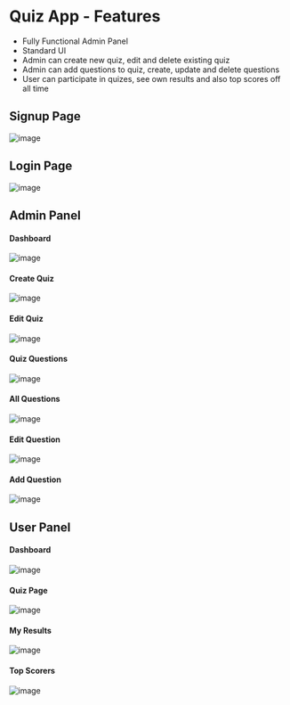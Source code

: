 # Quiz App - Features
- Fully Functional Admin Panel
- Standard UI
- Admin can create new quiz, edit and delete existing quiz
- Admin can add questions to quiz, create, update and delete questions
- User can participate in quizes, see own results and also top scores off all time
## Signup Page
![image](https://github.com/Ahnaf-41M/Quiz-App/assets/57319611/8f86a4df-8524-4a0b-958e-327d05d098c5)

## Login Page
![image](https://github.com/Ahnaf-41M/Quiz-App/assets/57319611/ebee4039-6c49-433a-ab54-ef655bedb12a)

## Admin Panel
#### Dashboard
![image](https://github.com/Ahnaf-41M/Quiz-App/assets/57319611/77bbd7b3-384e-4252-a3f9-88fc91bf4cae)

#### Create Quiz
![image](https://github.com/Ahnaf-41M/Quiz-App/assets/57319611/b2fdd506-d573-456b-83bb-8fbf54eb007d)

#### Edit Quiz
![image](https://github.com/Ahnaf-41M/Quiz-App/assets/57319611/a5deeca9-b73f-4909-b3dc-a7807699cb2d)

#### Quiz Questions
![image](https://github.com/Ahnaf-41M/Quiz-App/assets/57319611/1c7ab1e5-a7c4-4cac-a427-9f1c82c2bf2b)

#### All Questions
![image](https://github.com/Ahnaf-41M/Quiz-App/assets/57319611/d15fd2fd-b582-4d49-8104-0aacf1dda039)

#### Edit Question
![image](https://github.com/Ahnaf-41M/Quiz-App/assets/57319611/42d75c3a-fc56-4990-90a5-1bba2d83edc5)

#### Add Question
![image](https://github.com/Ahnaf-41M/Quiz-App/assets/57319611/3134e4c0-68e8-452b-ae5c-6fba4f06bda4)

## User Panel
#### Dashboard
![image](https://github.com/Ahnaf-41M/Quiz-App/assets/57319611/3060e560-7527-47ba-bbb1-0fe7aaee2081)

#### Quiz Page
![image](https://github.com/Ahnaf-41M/Quiz-App/assets/57319611/1778eb91-6ad6-450b-8df0-eb9a8bb25150)

#### My Results
![image](https://github.com/Ahnaf-41M/Quiz-App/assets/57319611/ca32db9c-b2a8-4d83-bd0e-9f1be8766fd7)

#### Top Scorers
![image](https://github.com/Ahnaf-41M/Quiz-App/assets/57319611/dbd78497-4762-4052-a512-4da41515fd3f)


